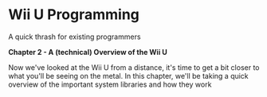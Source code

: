 # Wii U Programming
A quick thrash for existing programmers

**Chapter 2 - A (technical) Overview of the Wii U**

Now we've looked at the Wii U from a distance, it's time to get a bit closer to what you'll be seeing on the metal. In this chapter, we'll be taking a quick overview of the important system libraries and how they work